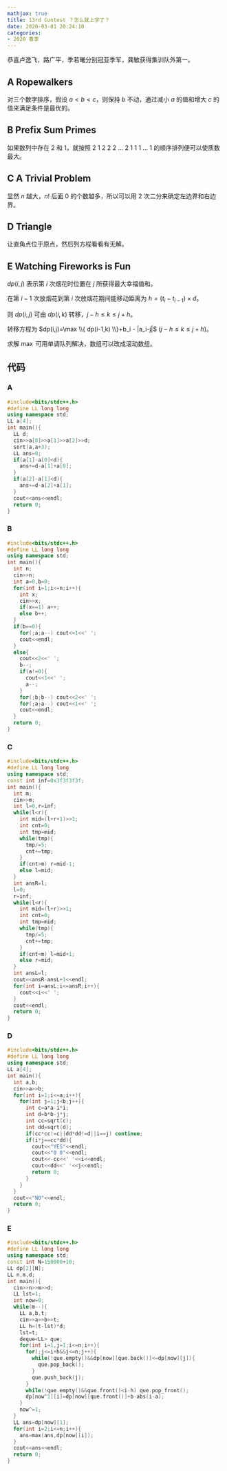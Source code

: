 ```yaml
---
mathjax: true
title: 13rd Contest ？怎么就上学了？
date: 2020-03-01 20:24:10
categories:
- 2020 春季
---
```


恭喜卢逸飞，路广平，季若曦分别冠亚季军，龚敏获得集训队外第一。

## A Ropewalkers

对三个数字排序，假设 $a < b  < c$，则保持 $b$ 不动，通过减小 $a$ 的值和增大 $c$ 的值来满足条件是最优的。

## B Prefix Sum Primes

如果数列中存在 $2$ 和 $1$，就按照 $2$ $1$ $2$ $2$ $2$ $\dots$ $2$ $1$ $1$ $1$ $\dots$ $1$ 的顺序排列便可以使质数最大。

## C A Trivial Problem

显然 $n$ 越大，$n!$ 后面 $0$ 的个数越多，所以可以用 $2$ 次二分来确定左边界和右边界。

## D Triangle

让直角点位于原点，然后列方程看看有无解。

## E Watching Fireworks is Fun

$dp(i,j)$ 表示第 $i$ 次烟花时位置在 $j$ 所获得最大幸福值和。

在第 $i-1$ 次放烟花到第 $i$ 次放烟花期间能移动距离为 $h=(t_i-t_{i-1}) \times d$。

则 $dp(i,j)$ 可由 $dp(i,k)$ 转移，$j-h \le k \le j+h$。

转移方程为 $dp(i,j)=\max \\{ dp(i-1,k) \\}+b_i - |a_i-j|$ $(j-h \le k \le j+h)$。

求解 $\max$ 可用单调队列解决，数组可以改成滚动数组。

<!--more-->

## 代码

### A

```c++
#include<bits/stdc++.h>
#define LL long long
using namespace std;
LL a[4];
int main(){
  LL d;
  cin>>a[0]>>a[1]>>a[2]>>d;
  sort(a,a+3);
  LL ans=0;
  if(a[1]-a[0]<d){
    ans+=d-a[1]+a[0];
  }
  if(a[2]-a[1]<d){
    ans+=d-a[2]+a[1];
  }
  cout<<ans<<endl;
  return 0;
}
```

### B

```c++
#include<bits/stdc++.h>
#define LL long long
using namespace std;
int main(){
  int n;
  cin>>n;
  int a=0,b=0;
  for(int i=1;i<=n;i++){
    int x;
    cin>>x;
    if(x==1) a++;
    else b++;
  }
  if(b==0){
    for(;a;a--) cout<<1<<' ';
    cout<<endl;
  }
  else{
    cout<<2<<' ';
    b--;
    if(a!=0){
      cout<<1<<' ';
      a--;
    }
    for(;b;b--) cout<<2<<' ';
    for(;a;a--) cout<<1<<' ';
    cout<<endl;
  }
  return 0;
}
```

### C

```c++
#include<bits/stdc++.h>
#define LL long long
using namespace std;
const int inf=0x3f3f3f3f;
int main(){
  int m;
  cin>>m;
  int l=0,r=inf;
  while(l<r){
    int mid=(l+r+1)>>1;
    int cnt=0;
    int tmp=mid;
    while(tmp){
      tmp/=5;
      cnt+=tmp;
    }
    if(cnt>m) r=mid-1;
    else l=mid;
  }
  int ansR=l;
  l=0;
  r=inf;
  while(l<r){
    int mid=(l+r)>>1;
    int cnt=0;
    int tmp=mid;
    while(tmp){
      tmp/=5;
      cnt+=tmp;
    }
    if(cnt<m) l=mid+1;
    else r=mid;
  }
  int ansL=l;
  cout<<ansR-ansL+1<<endl;
  for(int i=ansL;i<=ansR;i++){
    cout<<i<<' ';
  }
  cout<<endl;
  return 0;
}
```

### D

```c++
#include<bits/stdc++.h>
#define LL long long
using namespace std;
LL a[4];
int main(){
  int a,b;
  cin>>a>>b;
  for(int i=1;i<=a;i++){
    for(int j=1;j<b;j++){
      int c=a*a-i*i;
      int d=b*b-j*j;
      int cc=sqrt(c);
      int dd=sqrt(d);
      if(cc*cc!=c||dd*dd!=d||i==j) continue;
      if(i*j==cc*dd){
        cout<<"YES"<<endl;
        cout<<"0 0"<<endl;
        cout<<-cc<<' '<<i<<endl;
        cout<<dd<<' '<<j<<endl;
        return 0;
      }
    }
  }
  cout<<"NO"<<endl;
  return 0;
}
```

### E

```c++
#include<bits/stdc++.h>
#define LL long long
using namespace std;
const int N=150000+10;
LL dp[2][N];
LL n,m,d;
int main(){
  cin>>n>>m>>d;
  LL lst=1;
  int now=0;
  while(m--){
    LL a,b,t;
    cin>>a>>b>>t;
    LL h=(t-lst)*d;
    lst=t;
    deque<LL> que;
    for(int i=1,j=1;i<=n;i++){
      for(;j<=i+h&&j<=n;j++){
        while(!que.empty()&&dp[now][que.back()]<=dp[now][j]){
          que.pop_back();
        }
        que.push_back(j);
      }
      while(!que.empty()&&que.front()<i-h) que.pop_front();
      dp[now^1][i]=dp[now][que.front()]+b-abs(i-a);
    }
    now^=1;
  }
  LL ans=dp[now][1];
  for(int i=2;i<=n;i++){
    ans=max(ans,dp[now][i]);
  }
  cout<<ans<<endl;
  return 0;
}
```
